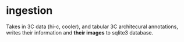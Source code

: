 # ingestion
Takes in 3C data (hi-c, cooler), and tabular 3C architecural annotations, writes their information and **their images** to sqlite3 database.
